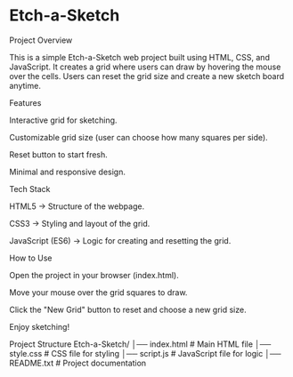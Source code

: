 # Etch-a-Sketch
Project Overview

This is a simple Etch-a-Sketch web project built using HTML, CSS, and JavaScript. It creates a grid where users can draw by hovering the mouse over the cells. Users can reset the grid size and create a new sketch board anytime.

Features

Interactive grid for sketching.

Customizable grid size (user can choose how many squares per side).

Reset button to start fresh.

Minimal and responsive design.

Tech Stack

HTML5 → Structure of the webpage.

CSS3 → Styling and layout of the grid.

JavaScript (ES6) → Logic for creating and resetting the grid.

How to Use

Open the project in your browser (index.html).

Move your mouse over the grid squares to draw.

Click the "New Grid" button to reset and choose a new grid size.

Enjoy sketching!

Project Structure Etch-a-Sketch/ │── index.html # Main HTML file
│── style.css # CSS file for styling
│── script.js # JavaScript file for logic
│── README.txt # Project documentation